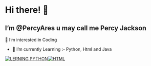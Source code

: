 <h1>Hi there! <span class="wave">👋</span></h1>

I’m @PercyAres u may call me Percy Jackson
- 

👀 I’m interested in Coding
- 🌱 I’m currently Learning :- Python, Html and Java 

[![LERNING PYTHON](https://www.python.org/static/community_logos/python-logo-inkscape.svg)](https://www.python.org)[![HTML](https://www.freeiconspng.com/uploads/w3c-html5-logo-0.png)](https://html.com/)


<!---
PercyAres/PercyAres is a ✨ special ✨ repository because its `README.md` (this file) appears on your GitHub profile.
You can click the Preview link to take a look at your changes.
--->
